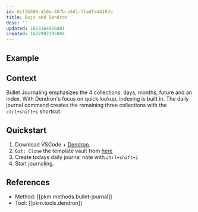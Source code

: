 ```yaml
---
id: 61f3b580-d10a-467b-b4d1-ffadfe44183d
title: Bujo and Dendron
desc: ''
updated: 1623164956801
created: 1622902195004
---
```


## Example


## Context

Bullet Journaling emphasizes the 4 collections: days, months, future and an index. With Dendron's focus on quick lookup, indexing is built in. The daily journal command creates the remaining three collections with the `ctrl+shift+i` shortcut. 

## Quickstart
1. Download VSCode + [Dendron](https://wiki.dendron.so/notes/d95b93bf-5e6f-4dd0-b7d7-c8e29e061876.html). 
2. `Git: Clone` the template vault from [here](https://github.com/dendronhq/bujo-vault)
3. Create todays daily journal note with `ctrl+shift+i`
4. Start journaling.

## References
- Method: [[pkm.methods.bullet-journal]]
- Tool: [[pkm.tools.dendron]]